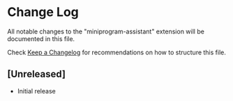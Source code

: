 # Change Log

All notable changes to the "miniprogram-assistant" extension will be documented in this file.

Check [Keep a Changelog](http://keepachangelog.com/) for recommendations on how to structure this file.

## [Unreleased]

- Initial release